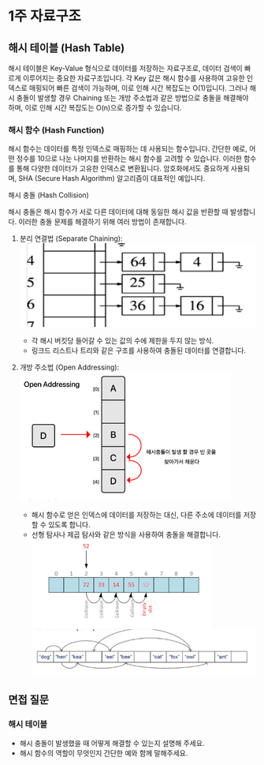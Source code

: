 # 1주 자료구조

## 해시 테이블 (Hash Table)

해시 테이블은 Key-Value 형식으로 데이터를 저장하는 자료구조로, 데이터 검색이 빠르게 이루어지는 중요한 자료구조입니다. 각 Key 값은 해시 함수를 사용하여 고유한 인덱스로 매핑되어 빠른 검색이 가능하며, 이로 인해 시간 복잡도는 O(1)입니다. 그러나 해시 충돌이 발생할 경우 Chaining 또는 개방 주소법과 같은 방법으로 충돌을 해결해야 하며, 이로 인해 시간 복잡도는 O(n)으로 증가할 수 있습니다.

### 해시 함수 (Hash Function)

해시 함수는 데이터를 특정 인덱스로 매핑하는 데 사용되는 함수입니다. 간단한 예로, 어떤 정수를 10으로 나눈 나머지를 반환하는 해시 함수를 고려할 수 있습니다. 이러한 함수를 통해 다양한 데이터가 고유한 인덱스로 변환됩니다. 암호화에서도 중요하게 사용되며, SHA (Secure Hash Algorithm) 알고리즘이 대표적인 예입니다.

해시 충돌 (Hash Collision)

해시 충돌은 해시 함수가 서로 다른 데이터에 대해 동일한 해시 값을 반환할 때 발생합니다. 이러한 충돌 문제를 해결하기 위해 여러 방법이 존재합니다.

1. 분리 연결법 (Separate Chaining):<br/>
   <img src="img/chainning.png"><br/>

   - 각 해시 버킷당 들어갈 수 있는 값의 수에 제한을 두지 않는 방식.
   - 링크드 리스트나 트리와 같은 구조를 사용하여 충돌된 데이터를 연결합니다.

2. 개방 주소법 (Open Addressing):<br/>
   <img src="img/openaddressing.png"><br/>
   - 해시 함수로 얻은 인덱스에 데이터를 저장하는 대신, 다른 주소에 데이터를 저장할 수 있도록 합니다.
   - 선형 탐사나 제곱 탐사와 같은 방식을 사용하여 충돌을 해결합니다.<br/>
     <img src="img/linear.png"><br/>
     <img src="img/square.png"><br/>

## 면접 질문

### 해시 테이블

- 해시 충돌이 발생했을 때 어떻게 해결할 수 있는지 설명해 주세요.
- 해시 함수의 역할이 무엇인지 간단한 예와 함께 말해주세요.
